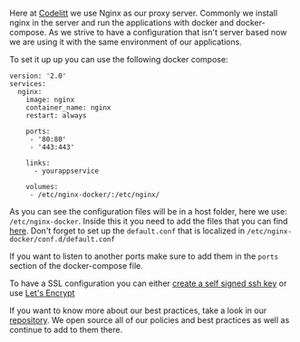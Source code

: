 Here at [Codelitt](codelitt.com) we use Nginx as our proxy server. Commonly we install nginx in the server and run the applications with docker and docker-compose. As we strive to have a configuration that isn't server based now we are using it with the same environment of our applications.

To set it up up you can use the following docker compose:

```
version: '2.0'
services:
  nginx:
    image: nginx
    container_name: nginx
    restart: always

    ports:
     - '80:80'
     - '443:443'

    links:
      - yourappservice

    volumes: 
     - /etc/nginx-docker/:/etc/nginx/
```

As you can see the configuration files will be in a host folder, here we use: `/etc/nginx-docker`.
 Inside this it you need to add the files that you can find [here](https://github.com/kaiomagalhaes/nginx-docker-configuration). Don't forget to set up the `default.conf` that is localized in `/etc/nginx-docker/conf.d/default.conf`

If you want to listen to another ports make sure to add them in the `ports` section of the docker-compose file.

To have a SSL configuration you can either [create a self signed ssh key](http://www.akadia.com/services/ssh_test_certificate.html) or use [Let's Encrypt](https://letsencrypt.org/getting-started/)

If you want to know more about our best practices, take a look in our [repository](https://github.com/codelittinc/incubator-resources). We open source all of our policies and best practices as well as continue to add to them there.
